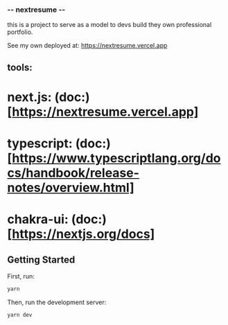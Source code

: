 ### -- nextresume --

this is a project to serve as a model to devs build they own professional portfolio.

See my own deployed at: https://nextresume.vercel.app

## tools:
# next.js: (doc:)[https://nextresume.vercel.app]
# typescript: (doc:)[https://www.typescriptlang.org/docs/handbook/release-notes/overview.html]
# chakra-ui: (doc:)[https://nextjs.org/docs]


## Getting Started

First, run:

```bash
yarn
```

Then, run the development server:

```bash
yarn dev
```
